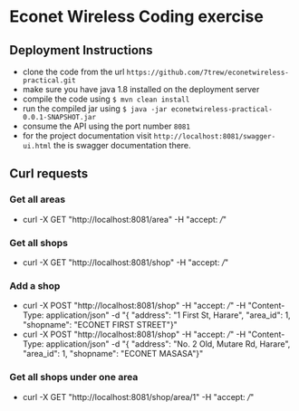 # Econet Wireless Coding exercise

## Deployment Instructions

- clone the code from the url `https://github.com/7trew/econetwireless-practical.git`
- make sure you have java 1.8 installed on the deployment server
- compile the code using `$ mvn clean install`
- run the compiled jar using `$ java -jar econetwireless-practical-0.0.1-SNAPSHOT.jar`
- consume the API using the port number `8081`
- for the project documentation visit `http://localhost:8081/swagger-ui.html` the is swagger documentation there.


## Curl requests

### Get all areas
- curl -X GET "http://localhost:8081/area" -H "accept: */*"

### Get all shops
- curl -X GET "http://localhost:8081/shop" -H "accept: */*"

### Add a shop
- curl -X POST "http://localhost:8081/shop" -H "accept: */*" -H "Content-Type: application/json" -d "{ \"address\": \"1 First St, Harare\", \"area_id\": 1, \"shopname\": \"ECONET FIRST STREET\"}"
- curl -X POST "http://localhost:8081/shop" -H "accept: */*" -H "Content-Type: application/json" -d "{ \"address\": \"No. 2 Old, Mutare Rd, Harare\", \"area_id\": 1, \"shopname\": \"ECONET MASASA\"}"

### Get all shops under one area
- curl -X GET "http://localhost:8081/shop/area/1" -H "accept: */*"